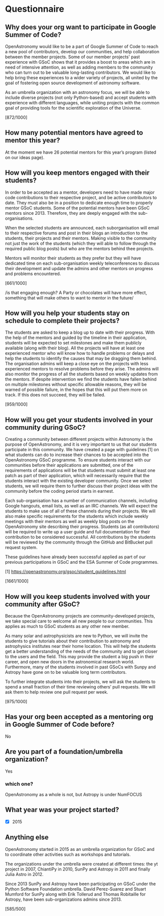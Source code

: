 # Questionnaire

## Why does your org want to participate in Google Summer of Code?

OpenAstronomy would like to be a part of Google Summer of Code to reach a new
pool of contributors, develop our communities, and help collaboration between
the member projects. Some of our member projects' past experience with GSoC
shows that it provides a boost to areas which are in need of intensive
attention, as well as adding members to the community who can turn out to be
valuable long-lasting contributors. We would like to help bring these
experiences to a wider variety of projects, all united by the goal of fostering
open source development of astronomy software.

As an umbrella organization with an astronomy focus, we will be able to include
diverse projects (not only Python-based) and accept students with experience
with different languages, while uniting projects with the common goal of
providing tools for the scientific exploration of the Universe.


[872/1000]

## How many potential mentors have agreed to mentor this year?

At the moment we have 26 potential mentors for this year’s program (listed on
our ideas page).

## How will you keep mentors engaged with their students?

In order to be accepted as a mentor, developers need to have made major code
contributions to their respective project, and be active contributors to date.
They must also be in a position to dedicate enough time to properly mentor GSoC
students.
Some of the potential mentors have been GSoC mentors since 2013. Therefore, they
are deeply engaged with the sub-organisations.

When the selected students are announced, each suborganisation will
email to their respective forums and post in their blogs an introduction to the
students, their projects and their mentors.
Making visible to the community not just the work of the students (which they
will able to follow through the required public blog posts) but who are the
mentors behind thee projects.

Mentors will monitor their students as they prefer but they will have dedicated
time on each sub-organisation weekly teleconferences to discuss their
development and update the admins and other mentors on progress and problems
encountered.


[661/1000]

/is that engaging enough? A Party or chocolates will have more effect,
something that will make others to want to mentor in the future/

## How will you help your students stay on schedule to complete their projects?

The students are asked to keep a blog up to date with their progress.
With the help of the mentors and guided by the timeline in their application,
students will be expected to set milestones and make them publicly available
(along with their blog).
All the projects will have at least one experienced mentor who will 
know how to handle problems or delays and help the students to 
identify the causes that may be dragging them behind.
The organisation admins will keep a close eye on the projects with less
experienced mentors to resolve problems before they arise.
The admins will also monitor the progress of all the students based on weekly
updates from the mentors.
If despite intervention we find the students have fallen behind on multiple
milestones without specific allowable reasons, they will be warned of possible
failure, in the hopes that this will put them more on track. 
If this does not succeed, they will be failed.

[959/1000]

## How will you get your students involved in your community during GSoC?

Creating a community between different projects within Astronomy is the purpose
of OpenAstronomy, and it is very important to us that our students participate
in this community.
We have created a page with guidelines [1] on what students can do to increase
their chances to be accepted into the OpenAstronomy GSoC programme.
To ensure students interact with our communities before their applications are
submitted, one of the requirements of applications will be that students must
submit at least one patch as part of their application, which will necessarily
require that the students interact with the existing developer community.
Once we select students, we will require them to further discuss their project
ideas with the community before the coding period starts in earnest.

Each sub-organisation has a number of communication channels, including Google
hangouts, email lists, as well as an IRC channels.
We will expect the students to make use of all of these channels during their
projects.
We will also make specific requirements for the students which include weekly
meetings with their mentors as well as weekly blog posts on the OpenAstronomy
site describing their progress.
Students (as all contributors) will be required to write up a user guide and
full documentation for their contribution to be considered successful.
All contributions by the students will be reviewed by the community through the
GitHub and BitBucket pull request system.

These guidelines have already been successful applied as part of our previous
participations in GSoC and the ESA Summer of Code programmes.

[1] https://openastronomy.org/gsoc/student_guidelines.html

[1661/1000]

## How will you keep students involved with your community after GSoC?

Because the OpenAstronomy projects are community-developed projects,
we take special care to welcome all new people to our communities.
This applies as much to GSoC students as any other new member.

As many solar and astrophysicists are new to Python, we will invite the
students to give tutorials about their contribution to astronomy and
astrophysics institutes near their home location.
This will help the students get a better understanding of the needs of the
community and to get closer to the users and the field.
This may provide the student a big push in their career, and open new doors in
the astronomical research world.
Furthermore, many of the students involved in past GSoCs with Sunpy and Astropy
have gone on to be valuable long term contributors.

To further integrate students into their projects, we will ask the students to
spend a small fraction of their time reviewing others’ pull requests. We will
ask them to help review one pull request per week.


[975/1000]

## Has your org been accepted as a mentoring org in Google Summer of Code before?

No

## Are you part of a foundation/umbrella organization?

Yes

### which one?

OpenAstronomy as a whole is not, but Astropy is under NumFOCUS

## What year was your project started?

- [x] 2015

## Anything else

OpenAstronomy started in 2015 as an umbrella organization for GSoC and to
coordinate other activities such as workshops and tutorials.

The organizations under the umbrella were created at different times: the yt
project in 2007, ChiantiPy in 2010, SunPy and Astropy in 2011 and finally Julia
Astro in 2012.

Since 2013 SunPy and Astropy have been participating on GSoC under the Python
Software Foundation umbrella. David Perez-Suarez and Stuart Mumford for SunPy
along with Erik Tollerud and Thomas Robitaille for Astropy, have been
sub-organizations admins since 2013.

[585/500]
